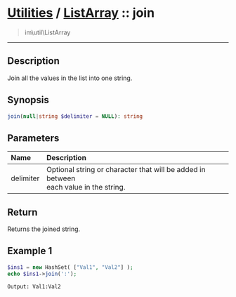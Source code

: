 # [Utilities](util.md) / [ListArray](util-ListArray.md) :: join
 > im\util\ListArray
____

## Description
Join all the values in the list into one string.

## Synopsis
```php
join(null|string $delimiter = NULL): string
```

## Parameters
| Name | Description |
| :--- | :---------- |
| delimiter | Optional string or character that will be added in between<br />each value in the string. |

## Return
Returns the joined string.

## Example 1
```php
$ins1 = new HashSet( ["Val1", "Val2"] );
echo $ins1->join(':');
```

```
Output: Val1:Val2
```
